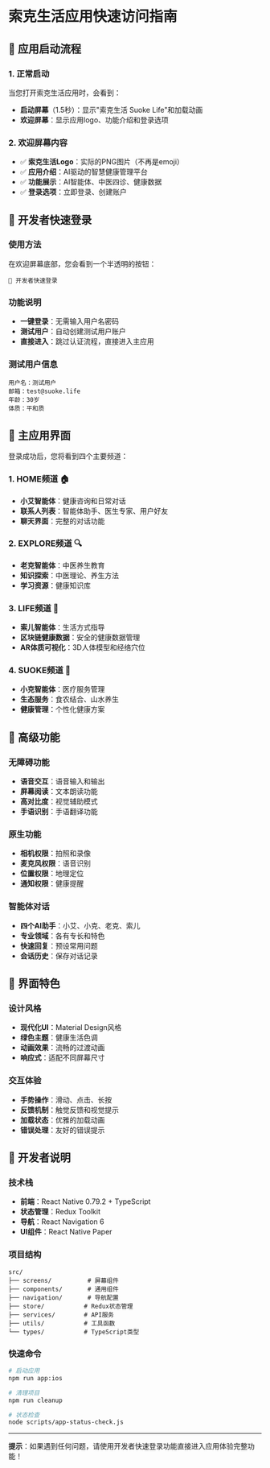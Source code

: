  # 索克生活应用快速访问指南

## 🎯 应用启动流程

### 1. 正常启动
当您打开索克生活应用时，会看到：
- **启动屏幕**（1.5秒）：显示"索克生活 Suoke Life"和加载动画
- **欢迎屏幕**：显示应用logo、功能介绍和登录选项

### 2. 欢迎屏幕内容
- ✅ **索克生活Logo**：实际的PNG图片（不再是emoji）
- ✅ **应用介绍**：AI驱动的智慧健康管理平台
- ✅ **功能展示**：AI智能体、中医四诊、健康数据
- ✅ **登录选项**：立即登录、创建账户

## 🚀 开发者快速登录

### 使用方法
在欢迎屏幕底部，您会看到一个半透明的按钮：
```
🚀 开发者快速登录
```

### 功能说明
- **一键登录**：无需输入用户名密码
- **测试用户**：自动创建测试用户账户
- **直接进入**：跳过认证流程，直接进入主应用

### 测试用户信息
```
用户名：测试用户
邮箱：test@suoke.life
年龄：30岁
体质：平和质
```

## 📱 主应用界面

登录成功后，您将看到四个主要频道：

### 1. HOME频道 🏠
- **小艾智能体**：健康咨询和日常对话
- **联系人列表**：智能体助手、医生专家、用户好友
- **聊天界面**：完整的对话功能

### 2. EXPLORE频道 🔍
- **老克智能体**：中医养生教育
- **知识探索**：中医理论、养生方法
- **学习资源**：健康知识库

### 3. LIFE频道 🌱
- **索儿智能体**：生活方式指导
- **区块链健康数据**：安全的健康数据管理
- **AR体质可视化**：3D人体模型和经络穴位

### 4. SUOKE频道 🏥
- **小克智能体**：医疗服务管理
- **生态服务**：食农结合、山水养生
- **健康管理**：个性化健康方案

## 🔧 高级功能

### 无障碍功能
- **语音交互**：语音输入和输出
- **屏幕阅读**：文本朗读功能
- **高对比度**：视觉辅助模式
- **手语识别**：手语翻译功能

### 原生功能
- **相机权限**：拍照和录像
- **麦克风权限**：语音识别
- **位置权限**：地理定位
- **通知权限**：健康提醒

### 智能体对话
- **四个AI助手**：小艾、小克、老克、索儿
- **专业领域**：各有专长和特色
- **快速回复**：预设常用问题
- **会话历史**：保存对话记录

## 🎨 界面特色

### 设计风格
- **现代化UI**：Material Design风格
- **绿色主题**：健康生活色调
- **动画效果**：流畅的过渡动画
- **响应式**：适配不同屏幕尺寸

### 交互体验
- **手势操作**：滑动、点击、长按
- **反馈机制**：触觉反馈和视觉提示
- **加载状态**：优雅的加载动画
- **错误处理**：友好的错误提示

## 📝 开发者说明

### 技术栈
- **前端**：React Native 0.79.2 + TypeScript
- **状态管理**：Redux Toolkit
- **导航**：React Navigation 6
- **UI组件**：React Native Paper

### 项目结构
```
src/
├── screens/          # 屏幕组件
├── components/       # 通用组件
├── navigation/       # 导航配置
├── store/           # Redux状态管理
├── services/        # API服务
├── utils/           # 工具函数
└── types/           # TypeScript类型
```

### 快速命令
```bash
# 启动应用
npm run app:ios

# 清理项目
npm run cleanup

# 状态检查
node scripts/app-status-check.js
```

---

**提示**：如果遇到任何问题，请使用开发者快速登录功能直接进入应用体验完整功能！